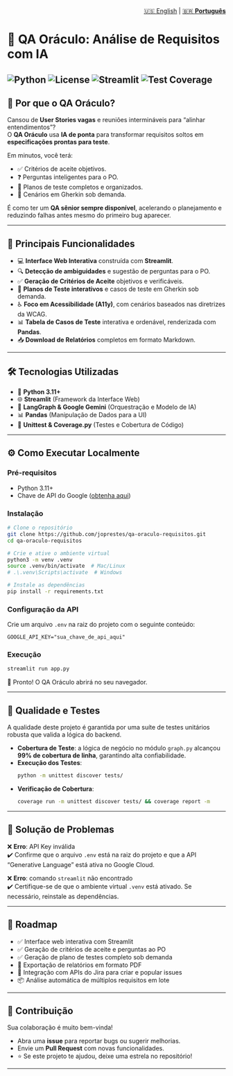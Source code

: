 <nav aria-label="Language switcher" style="text-align: right;">
  <a href="README.md">🇺🇸 English</a> | 
  <a href="README-pt.md" aria-current="page">🇧🇷 <strong>Português</strong></a>
</nav>

# 🔮 QA Oráculo: Análise de Requisitos com IA

![Python](https://img.shields.io/badge/python-3.11+-blue.svg)
![License](https://img.shields.io/badge/license-MIT-green.svg)
![Streamlit](https://img.shields.io/badge/Streamlit-App-red.svg)
![Test Coverage](https://img.shields.io/badge/coverage-99%25-brightgreen.svg)
---

## 🚀 Por que o QA Oráculo?

Cansou de **User Stories vagas** e reuniões intermináveis para “alinhar entendimentos”?  
O **QA Oráculo** usa **IA de ponta** para transformar requisitos soltos em **especificações prontas para teste**.  

Em minutos, você terá:  
- ✅ Critérios de aceite objetivos.  
- ❓ Perguntas inteligentes para o PO.  
- 📝 Planos de teste completos e organizados.  
- 🧪 Cenários em Gherkin sob demanda.  

É como ter um **QA sênior sempre disponível**, acelerando o planejamento e reduzindo falhas antes mesmo do primeiro bug aparecer.  

---

## 🚀 Principais Funcionalidades

-   💻 **Interface Web Interativa** construída com **Streamlit**.  
-   🔍 **Detecção de ambiguidades** e sugestão de perguntas para o PO.  
-   ✅ **Geração de Critérios de Aceite** objetivos e verificáveis.  
-   📝 **Planos de Teste interativos** e casos de teste em Gherkin sob demanda.  
-   ♿ **Foco em Acessibilidade (A11y)**, com cenários baseados nas diretrizes da WCAG.  
-   📊 **Tabela de Casos de Teste** interativa e ordenável, renderizada com **Pandas**.  
-   📥 **Download de Relatórios** completos em formato Markdown.  

---

## 🛠️ Tecnologias Utilizadas

-   🐍 **Python 3.11+**  
-   🌐 **Streamlit** (Framework da Interface Web)  
-   🧠 **LangGraph & Google Gemini** (Orquestração e Modelo de IA)  
-   📊 **Pandas** (Manipulação de Dados para a UI)  
-   🧪 **Unittest & Coverage.py** (Testes e Cobertura de Código)  

---

## ⚙️ Como Executar Localmente

### Pré-requisitos
-   Python 3.11+  
-   Chave de API do Google ([obtenha aqui](https://aistudio.google.com/app/apikey))  

### Instalação
```bash
# Clone o repositório
git clone https://github.com/joprestes/qa-oraculo-requisitos.git
cd qa-oraculo-requisitos

# Crie e ative o ambiente virtual
python3 -m venv .venv
source .venv/bin/activate  # Mac/Linux
# .\.venv\Scripts\activate  # Windows

# Instale as dependências
pip install -r requirements.txt
```

### Configuração da API
Crie um arquivo `.env` na raiz do projeto com o seguinte conteúdo:  

```env
GOOGLE_API_KEY="sua_chave_de_api_aqui"
```

### Execução
```bash
streamlit run app.py
```

🎉 Pronto! O QA Oráculo abrirá no seu navegador.  

---

## 🧪 Qualidade e Testes

A qualidade deste projeto é garantida por uma suíte de testes unitários robusta que valida a lógica do backend.  

- **Cobertura de Teste**: a lógica de negócio no módulo `graph.py` alcançou **99% de cobertura de linha**, garantindo alta confiabilidade.  
- **Execução dos Testes**:  
  ```bash
  python -m unittest discover tests/
  ```
- **Verificação de Cobertura**:  
  ```bash
  coverage run -m unittest discover tests/ && coverage report -m
  ```

---

## 🤔 Solução de Problemas

❌ **Erro**: API Key inválida  
✔️ Confirme que o arquivo `.env` está na raiz do projeto e que a API “Generative Language” está ativa no Google Cloud.  

❌ **Erro**: comando `streamlit` não encontrado  
✔️ Certifique-se de que o ambiente virtual `.venv` está ativado. Se necessário, reinstale as dependências.  

---

## 📌 Roadmap

- ✅ Interface web interativa com Streamlit  
- ✅ Geração de critérios de aceite e perguntas ao PO  
- ✅ Geração de plano de testes completo sob demanda  
- 📄 Exportação de relatórios em formato PDF  
- 🔗 Integração com APIs do Jira para criar e popular issues  
- 📦 Análise automática de múltiplos requisitos em lote  

---

## 🤝 Contribuição

Sua colaboração é muito bem-vinda!  
- Abra uma **issue** para reportar bugs ou sugerir melhorias.  
- Envie um **Pull Request** com novas funcionalidades.  
- ⭐ Se este projeto te ajudou, deixe uma estrela no repositório!  

---
